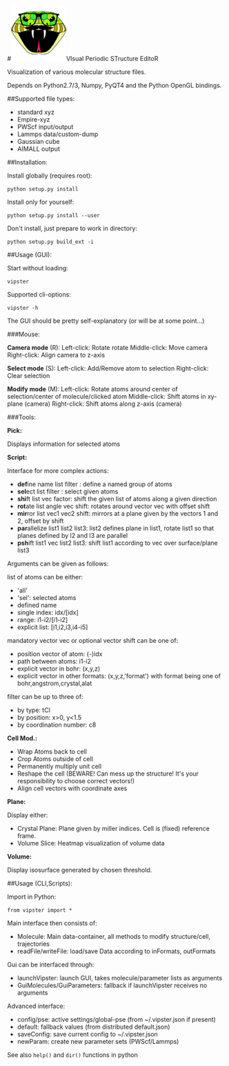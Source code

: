 #![vipster](vipster-icon.png)VIsual Periodic STructure EditoR

Visualization of various molecular structure files.

Depends on Python2.7/3, Numpy, PyQT4 and the Python OpenGL bindings.

##Supported file types:

- standard xyz
- Empire-xyz
- PWScf input/output
- Lammps data/custom-dump
- Gaussian cube
- AIMALL output

##Installation:

Install globally (requires root):
```
python setup.py install
```
Install only for yourself:
```
python setup.py install --user
```
Don't install, just prepare to work in directory:
```
python setup.py build_ext -i
```

##Usage (GUI):

Start without loading:
```
vipster
```
Supported cli-options:
```
vipster -h
```

The GUI should be pretty self-explanatory (or will be at some point...)

###Mouse:

**Camera mode** (R):
Left-click: Rotate rotate
Middle-click: Move camera
Right-click: Align camera to z-axis

**Select mode** (S):
Left-click: Add/Remove atom to selection
Right-click: Clear selection

**Modify mode** (M):
Left-click: Rotate atoms around center of selection/center of molecule/clicked atom
Middle-click: Shift atoms in xy-plane (camera)
Right-click: Shift atoms along z-axis (camera)

###Tools:

**Pick:**

Displays information for selected atoms


**Script:**

Interface for more complex actions:

- **def**ine name list filter : define a named group of atoms
- **sel**ect list filter : select given atoms
- **shi**ft list vec factor: shift the given list of atoms along a given direction
- **rot**ate list angle vec shift: rotates around vector vec with offset shift
- **mir**ror list vec1 vec2 shift: mirrors at a plane given by the vectors 1 and 2, offset by shift
- **par**allelize list1 list2 list3: list2 defines plane in list1, rotate list1 so that planes defined by l2 and l3 are parallel
- **psh**ift list1 vec list2 list3: shift list1 according to vec over surface/plane list3

Arguments can be given as follows:

list of atoms can be either:
- 'all'
- 'sel': selected atoms
- defined name
- single index: idx/[idx]
- range: i1-i2/[i1-i2]
- explicit list: [i1,i2,i3,i4-i5]

mandatory vector vec or optional vector shift can be one of:
- position vector of atom: (-)idx
- path between atoms: i1-i2
- explicit vector in bohr: (x,y,z)
- explicit vector in other formats: (x,y,z,'format')
  with format being one of bohr,angstrom,crystal,alat

filter can be up to three of:
- by type: tCl
- by position: x>0, y<1.5
- by coordination number: c8

**Cell Mod.:**

- Wrap Atoms back to cell
- Crop Atoms outside of cell
- Permanently multiply unit cell
- Reshape the cell (BEWARE! Can mess up the structure! It's your responsibility to choose correct vectors!)
- Align cell vectors with coordinate axes

**Plane:**

Display either:

- Crystal Plane: Plane given by miller indices. Cell is (fixed) reference frame.
- Volume Slice: Heatmap visualization of volume data

**Volume:**

Display isosurface generated by chosen threshold.

##Usage (CLI,Scripts):

Import in Python:
```
from vipster import *
```

Main interface then consists of:
- Molecule: Main data-container, all methods to modify structure/cell, trajectories
- readFile/writeFile: load/save Data according to inFormats, outFormats

Gui can be interfaced through:
- launchVipster: launch GUI, takes molecule/parameter lists as arguments
- GuiMolecules/GuiParameters: fallback if launchVipster receives no arguments

Advanced interface:
- config/pse: active settings/global-pse (from ~/.vipster.json if present)
- default: fallback values (from distributed default.json)
- saveConfig: save current config to ~/.vipster.json
- newParam: create new parameter sets (PWScf/Lammps)

See also ```help()``` and ```dir()``` functions in python
